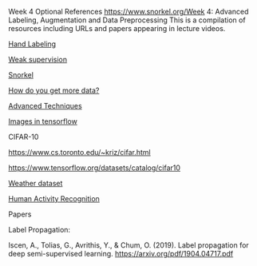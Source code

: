 Week 4 Optional References
https://www.snorkel.org/Week 4: Advanced Labeling, Augmentation and Data Preprocessing
This is a compilation of resources including URLs and papers appearing in lecture videos.

[Hand Labeling](https://twitter.com/jeffdean/status/1106325994913189888?lang=en)

[Weak supervision](https://dawn.cs.stanford.edu/2017/07/16/weak-supervision/)

[Snorkel](https://www.snorkel.org/)

[How do you get more data?](https://ai.googleblog.com/2018/06/improving-deep-learning-performance.html)

[Advanced Techniques](https://github.com/google-research/uda)

[Images in tensorflow](https://www.tensorflow.org/lite/models/image_classification/overview)

CIFAR-10

https://www.cs.toronto.edu/~kriz/cifar.html

https://www.tensorflow.org/datasets/catalog/cifar10

[Weather dataset](https://www.bgc-jena.mpg.de/wetter/)

[Human Activity Recognition](https://www.cis.fordham.edu/wisdm/dataset.php)

Papers

Label Propagation:

Iscen, A., Tolias, G., Avrithis, Y., & Chum, O. (2019). Label propagation for deep semi-supervised learning. https://arxiv.org/pdf/1904.04717.pdf

